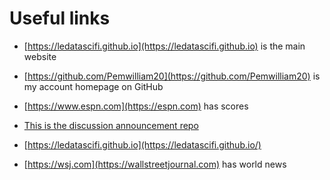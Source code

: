 
# Useful links

- [https://ledatascifi.github.io](https://ledatascifi.github.io) is the main website
- [https://github.com/Pemwilliam20](https://github.com/Pemwilliam20) is my account homepage on GitHub
- [https://www.espn.com](https://espn.com) has scores 
- [This is the discussion announcement repo](https://github.com/LeDataSciFi/Discussion)

- [https://ledatascifi.github.io](https://ledatascifi.github.io/)
- [https://wsj.com](https://wallstreetjournal.com) has world news